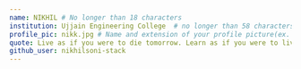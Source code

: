 ```yaml
---
name: NIKHIL # No longer than 18 characters
institution: Ujjain Engineering College  # no longer than 58 characters
profile_pic: nikk.jpg # Name and extension of your profile picture(ex. mona.png)
quote: Live as if you were to die tomorrow. Learn as if you were to live forever. # no longer than 100 characters
github_user: nikhilsoni-stack
---
```

